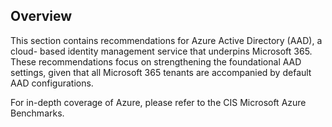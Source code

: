 ## Overview

This section contains recommendations for Azure Active Directory (AAD), a cloud- based identity management service that underpins Microsoft 365. These recommendations focus on strengthening the foundational AAD settings, given that all Microsoft 365 tenants are accompanied by default AAD configurations.

For in-depth coverage of Azure, please refer to the CIS Microsoft Azure Benchmarks.